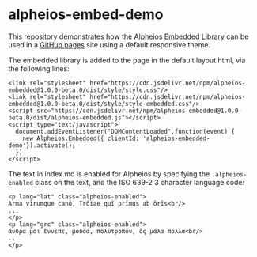 # alpheios-embed-demo

This repository demonstrates how the [Alpheios Embedded Library](https://github.com/alpheios-project/embed-lib) can be used in a [GitHub pages](https://pages.github.com/) site using a default responsive theme.

The embedded library is added to the page in the default layout.html, via the following lines:

```
<link rel="stylesheet" href="https://cdn.jsdelivr.net/npm/alpheios-embedded@1.0.0-beta.0/dist/style/style.css"/>
<link rel="stylesheet" href="https://cdn.jsdelivr.net/npm/alpheios-embedded@1.0.0-beta.0/dist/style/style-embedded.css"/>
<script src="https://cdn.jsdelivr.net/npm/alpheios-embedded@1.0.0-beta.0/dist/alpheios-embedded.js"></script>
<script type="text/javascript">
  document.addEventListener("DOMContentLoaded",function(event) {
    new Alpheios.Embedded({ clientId: 'alpheios-embedded-demo'}).activate();
  })
</script>

```

The text in index.md is enabled for Alpheios by specifying the `.alpheios-enabled` class on the text, and the ISO 639-2 3 character language code:

```
<p lang="lat" class="alpheios-enabled">
Arma virumque canō, Trōiae quī prīmus ab ōrīs<br/>
...
</p>
<p lang="grc" class="alpheios-enabled">
ἄνδρα μοι ἔννεπε, μοῦσα, πολύτροπον, ὃς μάλα πολλὰ<br/>
...
</p>
```
